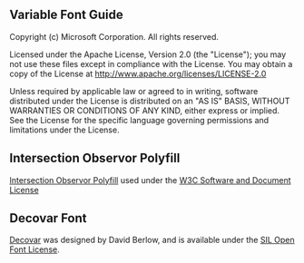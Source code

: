 Variable Font Guide
-------------------------------
Copyright (c) Microsoft Corporation. All rights reserved.

Licensed under the Apache License, Version 2.0 (the "License"); you may not use these files except in compliance with the License. You may obtain a copy of the License at http://www.apache.org/licenses/LICENSE-2.0

Unless required by applicable law or agreed to in writing, software distributed under the License is distributed on an "AS IS" BASIS, WITHOUT WARRANTIES OR CONDITIONS OF ANY KIND, either express or implied. See the License for the specific language governing permissions and limitations under the License.

Intersection Observor Polyfill
-------------------------------
[Intersection Observor Polyfill](https://github.com/w3c/IntersectionObserver) used under the [W3C Software and Document License](http://www.w3.org/Consortium/Legal/2015/copyright-software-and-document)

Decovar Font
-------------------------------
[Decovar](https://github.com/TypeNetwork/Decovar) was designed by David Berlow, and is available under the [SIL Open Font License](https://github.com/TypeNetwork/Decovar/blob/master/LICENSE.txt).

